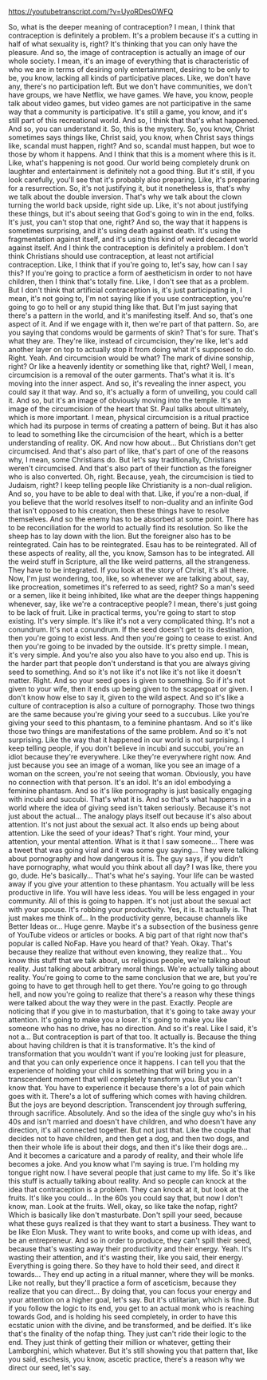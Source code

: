 https://youtubetranscript.com/?v=UyoRDesOWFQ

 So, what is the deeper meaning of contraception? I mean, I think that contraception is definitely a problem. It's a problem because it's a cutting in half of what sexuality is, right? It's thinking that you can only have the pleasure. And so, the image of contraception is actually an image of our whole society. I mean, it's an image of everything that is characteristic of who we are in terms of desiring only entertainment, desiring to be only to be, you know, lacking all kinds of participative places. Like, we don't have any, there's no participation left. But we don't have communities, we don't have groups, we have Netflix, we have games. We have, you know, people talk about video games, but video games are not participative in the same way that a community is participative. It's still a game, you know, and it's still part of this recreational world. And so, I think that that's what happened. And so, you can understand it. So, this is the mystery. So, you know, Christ sometimes says things like, Christ said, you know, when Christ says things like, scandal must happen, right? And so, scandal must happen, but woe to those by whom it happens. And I think that this is a moment where this is it. Like, what's happening is not good. Our world being completely drunk on laughter and entertainment is definitely not a good thing. But it's still, if you look carefully, you'll see that it's probably also preparing. Like, it's preparing for a resurrection. So, it's not justifying it, but it nonetheless is, that's why we talk about the double inversion. That's why we talk about the clown turning the world back upside, right side up. Like, it's not about justifying these things, but it's about seeing that God's going to win in the end, folks. It's just, you can't stop that one, right? And so, the way that it happens is sometimes surprising, and it's using death against death. It's using the fragmentation against itself, and it's using this kind of weird decadent world against itself. And I think the contraception is definitely a problem. I don't think Christians should use contraception, at least not artificial contraception. Like, I think that if you're going to, let's say, how can I say this? If you're going to practice a form of aestheticism in order to not have children, then I think that's totally fine. Like, I don't see that as a problem. But I don't think that artificial contraception is, it's just participating in, I mean, it's not going to, I'm not saying like if you use contraception, you're going to go to hell or any stupid thing like that. But I'm just saying that there's a pattern in the world, and it's manifesting itself. And so, that's one aspect of it. And if we engage with it, then we're part of that pattern. So, are you saying that condoms would be garments of skin? That's for sure. That's what they are. They're like, instead of circumcision, they're like, let's add another layer on top to actually stop it from doing what it's supposed to do. Right. Yeah. And circumcision would be what? The mark of divine sonship, right? Or like a heavenly identity or something like that, right? Well, I mean, circumcision is a removal of the outer garments. That's what it is. It's moving into the inner aspect. And so, it's revealing the inner aspect, you could say it that way. And so, it's actually a form of unveiling, you could call it. And so, but it's an image of obviously moving into the temple. It's an image of the circumcision of the heart that St. Paul talks about ultimately, which is more important. I mean, physical circumcision is a ritual practice which had its purpose in terms of creating a pattern of being. But it has also to lead to something like the circumcision of the heart, which is a better understanding of reality. OK. And now how about... But Christians don't get circumcised. And that's also part of like, that's part of one of the reasons why, I mean, some Christians do. But let's say traditionally, Christians weren't circumcised. And that's also part of their function as the foreigner who is also converted. Oh, right. Because, yeah, the circumcision is tied to Judaism, right? I keep telling people like Christianity is a non-dual religion. And so, you have to be able to deal with that. Like, if you're a non-dual, if you believe that the world resolves itself to non-duality and an infinite God that isn't opposed to his creation, then these things have to resolve themselves. And so the enemy has to be absorbed at some point. There has to be reconciliation for the world to actually find its resolution. So like the sheep has to lay down with the lion. But the foreigner also has to be reintegrated. Cain has to be reintegrated. Esau has to be reintegrated. All of these aspects of reality, all the, you know, Samson has to be integrated. All the weird stuff in Scripture, all the like weird patterns, all the strangeness. They have to be integrated. If you look at the story of Christ, it's all there. Now, I'm just wondering, too, like, so whenever we are talking about, say, like procreation, sometimes it's referred to as seed, right? So a man's seed or a semen, like it being inhibited, like what are the deeper things happening whenever, say, like we're a contraceptive people? I mean, there's just going to be lack of fruit. Like in practical terms, you're going to start to stop existing. It's very simple. It's like it's not a very complicated thing. It's not a conundrum. It's not a conundrum. If the seed doesn't get to its destination, then you're going to exist less. And then you're going to cease to exist. And then you're going to be invaded by the outside. It's pretty simple. I mean, it's very simple. And you're also you also have to you also end up. This is the harder part that people don't understand is that you are always giving seed to something. And so it's not like it's not like it's not like it doesn't matter. Right. And so your seed goes is given to something. So if it's not given to your wife, then it ends up being given to the scapegoat or given. I don't know how else to say it, given to the wild aspect. And so it's like a culture of contraception is also a culture of pornography. Those two things are the same because you're giving your seed to a succubus. Like you're giving your seed to this phantasm, to a feminine phantasm. And so it's like those two things are manifestations of the same problem. And so it's not surprising. Like the way that it happened in our world is not surprising. I keep telling people, if you don't believe in incubi and succubi, you're an idiot because they're everywhere. Like they're everywhere right now. And just because you see an image of a woman, like you see an image of a woman on the screen, you're not seeing that woman. Obviously, you have no connection with that person. It's an idol. It's an idol embodying a feminine phantasm. And so it's like pornography is just basically engaging with incubi and succubi. That's what it is. And so that's what happens in a world where the idea of giving seed isn't taken seriously. Because it's not just about the actual… The analogy plays itself out because it's also about attention. It's not just about the sexual act. It also ends up being about attention. Like the seed of your ideas? That's right. Your mind, your attention, your mental attention. What is it that I saw someone… There was a tweet that was going viral and it was some guy saying… They were talking about pornography and how dangerous it is. The guy says, if you didn't have pornography, what would you think about all day? I was like, there you go, dude. He's basically… That's what he's saying. Your life can be wasted away if you give your attention to these phantasm. You actually will be less productive in life. You will have less ideas. You will be less engaged in your community. All of this is going to happen. It's not just about the sexual act with your spouse. It's robbing your productivity. Yes, it is. It actually is. That just makes me think of… In the productivity genre, because channels like Better Ideas or… Huge genre. Maybe it's a subsection of the business genre of YouTube videos or articles or books. A big part of that right now that's popular is called NoFap. Have you heard of that? Yeah. Okay. That's because they realize that without even knowing, they realize that… You know this stuff that we talk about, us religious people, we're talking about reality. Just talking about arbitrary moral things. We're actually talking about reality. You're going to come to the same conclusion that we are, but you're going to have to get through hell to get there. You're going to go through hell, and now you're going to realize that there's a reason why these things were talked about the way they were in the past. Exactly. People are noticing that if you give in to masturbation, that it's going to take away your attention. It's going to make you a loser. It's going to make you like someone who has no drive, has no direction. And so it's real. Like I said, it's not a… But contraception is part of that too. It actually is. Because the thing about having children is that it is transformative. It's the kind of transformation that you wouldn't want if you're looking just for pleasure, and that you can only experience once it happens. I can tell you that the experience of holding your child is something that will bring you in a transcendent moment that will completely transform you. But you can't know that. You have to experience it because there's a lot of pain which goes with it. There's a lot of suffering which comes with having children. But the joys are beyond description. Transcendent joy through suffering, through sacrifice. Absolutely. And so the idea of the single guy who's in his 40s and isn't married and doesn't have children, and who doesn't have any direction, it's all connected together. But not just that. Like the couple that decides not to have children, and then get a dog, and then two dogs, and then their whole life is about their dogs, and then it's like their dogs are… And it becomes a caricature and a parody of reality, and their whole life becomes a joke. And you know what I'm saying is true. I'm holding my tongue right now. I have several people that just came to my life. So it's like this stuff is actually talking about reality. And so people can knock at the idea that contraception is a problem. They can knock at it, but look at the fruits. It's like you could… In the 60s you could say that, but now I don't know, man. Look at the fruits. Well, okay, so like take the nofap, right? Which is basically like don't masturbate. Don't spill your seed, because what these guys realized is that they want to start a business. They want to be like Elon Musk. They want to write books, and come up with ideas, and be an entrepreneur. And so in order to produce, they can't spill their seed, because that's wasting away their productivity and their energy. Yeah. It's wasting their attention, and it's wasting their, like you said, their energy. Everything is going there. So they have to hold their seed, and direct it towards… They end up acting in a ritual manner, where they will be monks. Like not really, but they'll practice a form of asceticism, because they realize that you can direct… By doing that, you can focus your energy and your attention on a higher goal, let's say. But it's utilitarian, which is fine. But if you follow the logic to its end, you get to an actual monk who is reaching towards God, and is holding his seed completely, in order to have this ecstatic union with the divine, and be transformed, and be deified. It's like that's the finality of the nofap thing. They just can't ride their logic to the end. They just think of getting their million or whatever, getting their Lamborghini, which whatever. But it's still showing you that pattern that, like you said, eschesis, you know, ascetic practice, there's a reason why we direct our seed, let's say.